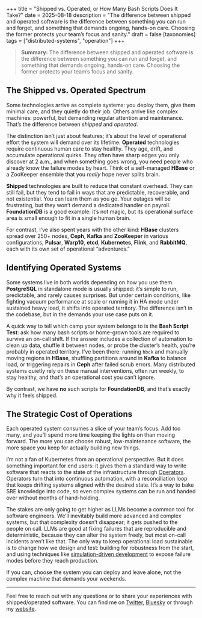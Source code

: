 +++
title = "Shipped vs. Operated, or How Many Bash Scripts Does It Take?"
date = 2025-08-18
description = "The difference between shipped and operated software is the difference between something you can run and forget, and something that demands ongoing, hands-on care. Choosing the former protects your team’s focus and sanity."
draft = false
[taxonomies]
tags = ["distributed-systems", "operation"]
+++

> **Summary:** The difference between shipped and operated software is the difference between something you can run and forget, and something that demands ongoing, hands-on care. Choosing the former protects your team’s focus and sanity.

## The Shipped vs. Operated Spectrum

Some technologies arrive as complete systems: you deploy them, give them minimal care, and they quietly do their job. Others arrive like complex machines: powerful, but demanding regular attention and maintenance. That’s the difference between *shipped* and *operated*.

The distinction isn’t just about features; it’s about the level of operational effort the system will demand over its lifetime. **Operated** technologies require continuous human care to stay healthy. They age, drift, and accumulate operational quirks. They often have sharp edges you only discover at 2 a.m., and when something goes wrong, you need people who already know the failure modes by heart. Think of a self-managed **HBase** or a ZooKeeper ensemble that you *really* hope never splits brain.

**Shipped** technologies are built to reduce that constant overhead. They can still fail, but they tend to fail in ways that are predictable, recoverable, and not existential. You can learn them as you go. Your outages will be frustrating, but they won’t demand a dedicated handler on payroll. **FoundationDB** is a good example: it’s not magic, but its operational surface area is small enough to fit in a single human brain.  

For contrast, I’ve also spent years with the other kind: **HBase** clusters spread over 250+ nodes, **Ceph**, **Kafka** and **ZooKeeper** in various configurations, **Pulsar**, **Warp10**, **etcd**, **Kubernetes**, **Flink**, and **RabbitMQ**, each with its own set of operational “adventures.”

## Identifying Operated Systems

Some systems live in both worlds depending on how you use them. **PostgreSQL** in standalone mode is usually shipped: it’s simple to run, predictable, and rarely causes surprises. But under certain conditions, like fighting vacuum performance at scale or running it in HA mode under sustained heavy load, it shifts into operated territory. The difference isn’t in the codebase, but in the demands your use case puts on it.

A quick way to tell which camp your system belongs to is the **Bash Script Test**: ask how many bash scripts or home-grown tools are required to survive an on-call shift. If the answer includes a collection of automation to clean up data, shuffle it between nodes, or probe the cluster’s health, you’re probably in operated territory. I’ve been there: running `hbck` and manually moving regions in **HBase**, shuffling partitions around in **Kafka** to balance load, or triggering repairs in **Ceph** after failed scrub errors. Many distributed systems quietly rely on these manual interventions, often run weekly, to stay healthy, and that’s an operational cost you can’t ignore.  

By contrast, we have **no** such scripts for **FoundationDB**, and that’s exactly why it feels shipped.

## The Strategic Cost of Operations

Each operated system consumes a slice of your team’s focus. Add too many, and you’ll spend more time keeping the lights on than moving forward. The more you can choose robust, low-maintenance software, the more space you keep for actually building new things.

I’m not a fan of Kubernetes from an operational perspective. But it does something important for end users: it gives them a standard way to write software that reacts to the state of the infrastructure through [Operators](https://kubernetes.io/docs/concepts/extend-kubernetes/operator/). Operators turn that into continuous automation, with a reconciliation loop that keeps drifting systems aligned with the desired state. It’s a way to bake SRE knowledge into code, so even complex systems can be run and handed over without months of hand-holding.

The stakes are only going to get higher as LLMs become a common tool for software engineers. We’ll inevitably build more advanced and complex systems, but that complexity doesn’t disappear; it gets pushed to the people on call. LLMs are good at fixing failures that are reproducible and deterministic, because they can alter the system freely, but most on-call incidents aren’t like that. The only way to keep operational load sustainable is to change how we design and test: building for robustness from the start, and using techniques like [simulation-driven development](/posts/simulation-driven-development/) to expose failure modes before they reach production.  

If you can, choose the system you can deploy and leave alone, not the complex machine that demands your weekends.

---


Feel free to reach out with any questions or to share your experiences with shipped/operated software. You can find me on [Twitter](https://twitter.com/PierreZ), [Bluesky](https://bsky.app/profile/pierrezemb.fr) or through my [website](https://pierrezemb.fr).